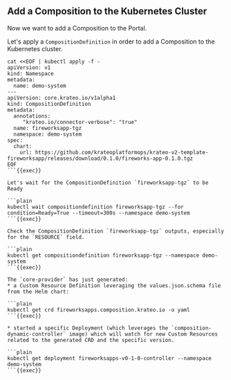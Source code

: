 ## Add a Composition to the Kubernetes Cluster

Now we want to add a Composition to the Portal.

Let's apply a `CompositionDefinition` in order to add a Composition to the Kubernetes cluster.

```plain
cat <<EOF | kubectl apply -f -
apiVersion: v1
kind: Namespace
metadata:
  name: demo-system
---
apiVersion: core.krateo.io/v1alpha1
kind: CompositionDefinition
metadata:
  annotations:
     "krateo.io/connector-verbose": "true"
  name: fireworksapp-tgz
  namespace: demo-system
spec:
  chart:
    url: https://github.com/krateoplatformops/krateo-v2-template-fireworksapp/releases/download/0.1.0/fireworks-app-0.1.0.tgz
EOF
```{{exec}}

Let's wait for the CompositionDefinition `fireworksapp-tgz` to be Ready

```plain
kubectl wait compositiondefinition fireworksapp-tgz --for condition=Ready=True --timeout=300s --namespace demo-system
```{{exec}}

Check the CompositionDefinition `fireworksapp-tgz` outputs, especially for the `RESOURCE` field.

```plain
kubectl get compositiondefinition fireworksapp-tgz --namespace demo-system
```{{exec}}

The `core-provider` has just generated:
* a Custom Resource Definition leveraging the values.json.schema file from the Helm chart:

```plain
kubectl get crd fireworksapps.composition.krateo.io -o yaml
```{{exec}}

* started a specific Deployment (which leverages the `composition-dynamic-controller` image) which will watch for new Custom Resources related to the generated CRD and the specific version.

```plain
kubectl get deployment fireworksapps-v0-1-0-controller --namespace demo-system
```{{exec}}
